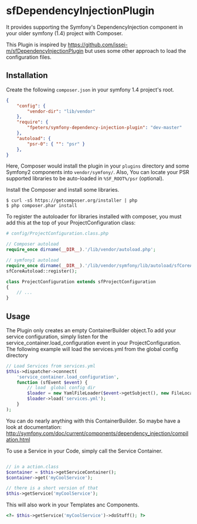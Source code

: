 sfDependencyInjectionPlugin
===========================

It provides supporting the Symfony's DependencyInjection component in your older symfony (1.4) project with Composer.

This Plugin is inspired by https://github.com/issei-m/sfDependencyInjectionPlugin but uses some other approach to load the configuration files.

Installation
------------

Create the following `composer.json` in your symfony 1.4 project's root.

```json
{
    "config": {
        "vendor-dir": "lib/vendor"
    },
    "require": {
        "fpeters/symfony-dependency-injection-plugin": "dev-master"
    },
    "autoload": {
        "psr-0": { "": "psr" }
    },
}
```

Here, Composer would install the plugin in your `plugins` directory and some Symfony2 components into `vendor/symfony/`.
Also, You can locate your PSR supported libraries to be auto-loaded in `%SF_ROOT%/psr` (optional).

Install the Composer and install some libraries.

```
$ curl -sS https://getcomposer.org/installer | php
$ php composer.phar install
```

To register the autoloader for libraries installed with composer, you must add this at the top of your ProjectConfiguration class:

``` php
# config/ProjectConfiguration.class.php

// Composer autoload
require_once dirname(__DIR__).'/lib/vendor/autoload.php';

// symfony1 autoload
require_once dirname(__DIR__).'/lib/vendor/symfony/lib/autoload/sfCoreAutoload.class.php';
sfCoreAutoload::register();

class ProjectConfiguration extends sfProjectConfiguration
{
    // ...
}
```

Usage
-----

The Plugin only creates an empty ContainerBuilder object.To add your service configuration, simply listen for the service_container.load_configuration event in your ProjectConfiguration. The following example will load the services.yml from the global config directory
 
``` php
// Load Services from services.yml
$this->dispatcher->connect(
    'service_container.load_configuration',
    function (sfEvent $event) {
        // load  global config dir
        $loader = new YamlFileLoader($event->getSubject(), new FileLocator(sfConfig::get('sf_config_dir')));
        $loader->load('services.yml');
    }
);
```

You can do nearly anything with this ContainerBuilder. So maybe have a look at documentation: http://symfony.com/doc/current/components/dependency_injection/compilation.html

To use a Service in your Code, simply call the Service Container.
```php

// in a action.class
$container = $this->getServiceContainer();
$container->get('myCoolService');

// there is a short version of that
$this->getService('myCoolService');

```
This will also work in your Templates anc Components.
```php
<?= $this->getService('myCoolService')->doStuff(); ?>
```
